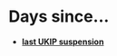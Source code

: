 # Days since...

 * [**last UKIP suspension**](https://hugovk.github.io/dayssince/lastukipsuspension/)
